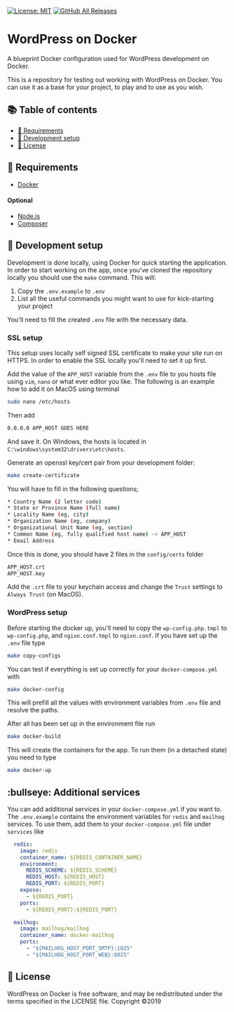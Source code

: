 [![License: MIT](https://img.shields.io/github/license/dingo-d/wordpress-docker.svg?style=for-the-badge)](https://github.com/dingo-d/wordpress-docker/blob/master/LICENSE)
[![GitHub All Releases](https://img.shields.io/github/downloads/dingo-d/wordpress-docker/total.svg?style=for-the-badge)](https://github.com/dingo-d/wordpress-docker/releases/)

# WordPress on Docker

A blueprint Docker configuration used for WordPress development on Docker.

This is a repository for testing out working with WordPress on Docker. You can use it as a base for your project, to play and to use as you wish.

## :books: Table of contents
- [:school_satchel: Requirements](#school_satchel-requirements)
- [:rocket: Development setup](#rocket-development-setup)
- [:scroll: License](#scroll-license)

## :school_satchel: Requirements

* [Docker](https://www.docker.com/)

#### Optional

* [Node.js](https://nodejs.org/en/)
* [Composer](https://getcomposer.org/)

## :rocket: Development setup

Development is done locally, using Docker for quick starting the application. In order to start working on the app, once you've cloned the repository locally you should use the `make` command. This will:

1. Copy the `.env.example` to `.env`
2. List all the useful commands you might want to use for kick-starting your project

You'll need to fill the created `.env` file with the necessary data.

### SSL setup

This setup uses locally self signed SSL certificate to make your site run on HTTPS. In order to enable the SSL locally you'll need to set it up first.

Add the value of the `APP_HOST` variable from the `.env` file to you hosts file using `vim`, `nano` or what ever editor you like. The following is an example how to add it on MacOS using terminal

```bash
sudo nano /etc/hosts
```

Then add

```bash
0.0.0.0 APP_HOST GOES HERE
```

And save it. On Windows, the hosts is located in `C:\windows\system32\drivers\etc\hosts`.

Generate an openssl key/cert pair from your development folder:

```bash
make create-certificate
```

You will have to fill in the following questions;

```bash
* Country Name (2 letter code)
* State or Province Name (full name)
* Locality Name (eg, city)
* Organization Name (eg, company)
* Organizational Unit Name (eg, section)
* Common Name (eg, fully qualified host name) -> APP_HOST
* Email Address
```

Once this is done, you should have 2 files in the `config/certs` folder

```bash
APP_HOST.crt
APP_HOST.key
```

Add the `.crt` file to your keychain access and change the `Trust` settings to `Always Trust` (on MacOS).

### WordPress setup

Before starting the docker up, you'll need to copy the `wp-config.php.tmpl` to `wp-config.php`, and `ngixn.conf.tmpl` to `ngixn.conf`. If you have set up the `.env` file type

```bash
make copy-configs
```

You can test if everything is set up correctly for your `docker-compose.yml` with

```bash
make docker-config
```

This will prefill all the values with environment variables from `.env` file and resolve the paths.

After all has been set up in the environment file run

```bash
make docker-build
```

This will create the containers for the app. To run them (in a detached state) you need to type

```bash
make docker-up
```

## :bullseye: Additional services

You can add additional services in your `docker-compose.yml` if you want to. The `.env.example` contains the environment variables for `redis` and `mailhog` services. To use them, add them to your `docker-compose.yml` file under `services` like

```yml
  redis:
    image: redis
    container_name: ${REDIS_CONTAINER_NAME}
    environment:
      REDIS_SCHEME: ${REDIS_SCHEME}
      REDIS_HOST: ${REDIS_HOST}
      REDIS_PORT: ${REDIS_PORT}
    expose:
      - ${REDIS_PORT}
    ports:
      - ${REDIS_PORT}:${REDIS_PORT}

  mailhog:
    image: mailhog/mailhog
    container_name: docker-mailhog
    ports:
      - "${MAILHOG_HOST_PORT_SMTP}:1025"
      - "${MAILHOG_HOST_PORT_WEB}:8025"
```

## :scroll: License

WordPress on Docker is free software, and may be redistributed under the terms specified in the LICENSE file.
Copyright ©2019

